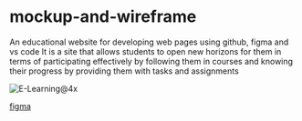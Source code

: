# mockup-and-wireframe
An educational website for developing web pages using github, figma and vs code
It is a site that allows students to open new horizons for them in terms of participating effectively by following them in courses and knowing their progress by providing them with tasks and assignments


![E-Learning@4x](https://user-images.githubusercontent.com/126249606/221810156-aeb7d23f-207b-46b4-8f80-fc3aad5964e0.png)


[figma](https://www.figma.com/file/ft0XKvN2P9TiDgjXm6FnVe/Untitled?node-id=0%3A1&t=jmfzM6QsGqVgR4am-0)
